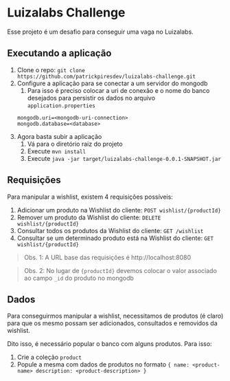 # Luizalabs Challenge

Esse projeto é um desafio para conseguir uma vaga no Luizalabs.

## Executando a aplicação

1. Clone o repo: `git clone https://github.com/patrickpiresdev/luizalabs-challenge.git`
2. Configure a aplicação para se conectar a um servidor do mongodb
   1. Para isso é preciso colocar a uri de conexão e o nome do banco desejados para persistir os dados no arquivo `application.properties`
    ```properties
    mongodb.uri=<mongodb-uri-connection>
    mongodb.database=<database>
    ```
3. Agora basta subir a aplicação
   1. Vá para o diretório raiz do projeto
   2. Execute `mvn install`
   3. Execute `java -jar target/luizalabs-challenge-0.0.1-SNAPSHOT.jar`

## Requisições

Para manipular a wishlist, existem 4 requisições possíveis:
1. Adicionar um produto na Wishlist do cliente: `POST wishlist/{productId}`
2. Remover um produto da Wishlist do cliente: `DELETE wishlist/{productId}`
3. Consultar todos os produtos da Wishlist do cliente: `GET /wishlist`
4. Consultar se um determinado produto está na Wishlist do
  cliente: `GET wishlist/{productId}`

> Obs. 1: A URL base das requisições é http://localhost:8080
 
> Obs. 2: No lugar de `{productId}` devemos colocar o valor associado ao campo `_id` do produto no mongodb

## Dados

Para conseguirmos manipular a wishlist, necessitamos de produtos (é claro) para que os mesmo possam ser adicionados, consultados e removidos da wishlist.

Dito isso, é necessário popular o banco com alguns produtos. Para isso:
1. Crie a coleção `product`
2. Popule a mesma com dados de produtos no formato `{ name: <product-name> description: <product-description> }`